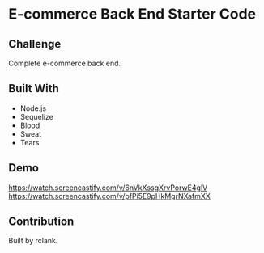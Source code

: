 # E-commerce Back End Starter Code

## Challenge
Complete e-commerce back end.

## Built With
* Node.js
* Sequelize
* Blood
* Sweat
* Tears

## Demo
https://watch.screencastify.com/v/6nVkXssgXrvPorwE4glV
https://watch.screencastify.com/v/pfPi5E9pHkMgrNXafmXX

## Contribution
Built by rclank.
